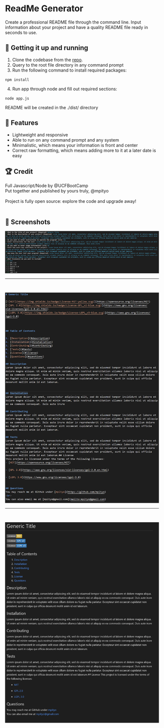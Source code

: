 # ReadMe Generator

Create a professional README file through the command line. Input information about your project and have a quality README file ready in seconds to use.
<br>

## 🚚 Getting it up and running
1. Clone the codebase from the [repo](https://github.com/mpityo/readme-generator).
2. Query to the root file directory in any command prompt
3. Run the following command to install required packages:
```
npm install
```
4. Run app through node and fill out required sections:
```
node app.js
```
README will be created in the <heavy>./dist/</heavy> directory

## :memo: Features
 - Lightweight and responsive
 - Able to run on any command prompt and any system
 - Minimalistic, which means your information is front and center
 - Correct raw formatting, which means adding more to it at a later date is easy
 
## :trophy: Credit
Full Javascript/Node by @UCFBootCamp
<br>
Put together and published by yours truly, @mpityo
<br>
<br>
Project is fully open source: explore the code and upgrade away!
<br>
<br>

## :movie_camera: Screenshots

![View of the command line that prompts the user for information](./images/example_user_input.png "Command Prompt")
________________________________________________________
<br>

![Raw Readme file](./images/readme_raw.png "Raw README")
________________________________________________________
<br>

![Final Readme look](./images/readme_final.png "Final look of README")
